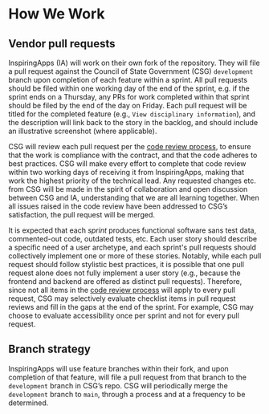 # How We Work

## Vendor pull requests

InspiringApps (IA) will work on their own fork of the repository. They will file a pull request against the Council of State Government (CSG) `development` branch upon completion of each feature within a sprint. All pull requests should be filed within one working day of the end of the sprint, e.g. if the sprint ends on a Thursday, any PRs for work completed within that sprint should be filed by the end of the day on Friday. Each pull request will be titled for the completed feature (e.g., `View disciplinary information`), and the description will link back to the story in the backlog, and should include an illustrative screenshot (where applicable).

CSG will review each pull request per the [code review process](CODE_REVIEW.md), to ensure that the work is compliance with the contract, and that the code adheres to best practices. CSG will make every effort to complete that code review within two working days of receiving it from InspiringApps, making that work the highest priority of the technical lead. Any requested changes etc. from CSG will be made in the spirit of collaboration and open discussion between CSG and IA, understanding that we are all learning together. When all issues raised in the code review have been addressed to CSG’s satisfaction, the pull request will be merged.

It is expected that each _sprint_ produces functional software sans test data, commented-out code, outdated tests, etc. Each user story should describe a specific need of a user archetype, and each sprint's pull requests should collectively implement one or more of these stories. Notably, while each pull request should follow stylistic best practices, it is possible that one pull request alone does not fully implement a user story (e.g., because the frontend and backend are offered as distinct pull requests). Therefore, since not all items in the [code review process](CODE_REVIEW.md) will apply to every pull request, CSG may selectively evaluate checklist items in pull request reviews and fill in the gaps at the end of the sprint. For example, CSG may choose to evaluate accessibility once per sprint and not for every pull request.

## Branch strategy

InspiringApps will use feature branches within their fork, and upon completion of that feature, will file a pull request from that branch to the `development` branch in CSG’s repo. CSG will periodically merge the `development` branch to `main`, through a process and at a frequency to be determined.
